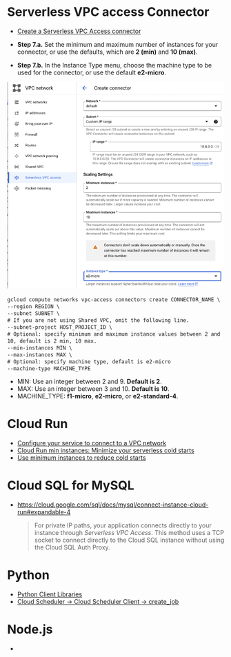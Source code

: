 # Serverless VPC access Connector

- [Create a Serverless VPC Access connector](https://cloud.google.com/vpc/docs/configure-serverless-vpc-access#create-connector)

- **Step 7.a.** Set the minimum and maximum number of instances for your connector, or use the defaults, which are **2 (min)** and **10 (max)**.

- **Step 7.b.** In the Instance Type menu, choose the machine type to be used for the connector, or use the default **e2-micro**.

![](serverless-vpc-access.png)

```
gcloud compute networks vpc-access connectors create CONNECTOR_NAME \
--region REGION \
--subnet SUBNET \
# If you are not using Shared VPC, omit the following line.
--subnet-project HOST_PROJECT_ID \
# Optional: specify minimum and maximum instance values between 2 and
10, default is 2 min, 10 max.
--min-instances MIN \
--max-instances MAX \
# Optional: specify machine type, default is e2-micro
--machine-type MACHINE_TYPE
```

- MIN: Use an integer between 2 and 9. **Default is 2**.
- MAX: Use an integer between 3 and 10. **Default is 10**.
- MACHINE_TYPE: **f1-micro**, **e2-micro**, or **e2-standard-4**.

# Cloud Run

- [Configure your service to connect to a VPC network](https://cloud.google.com/run/docs/configuring/connecting-vpc#configuring)
- [Cloud Run min instances: Minimize your serverless cold starts](https://cloud.google.com/blog/products/serverless/cloud-run-adds-min-instances-feature-for-latency-sensitive-apps)
- [Use minimum instances to reduce cold starts](https://cloud.google.com/run/docs/tips/general#use_minimum_instances_to_reduce_cold_starts)

# Cloud SQL for MySQL

- https://cloud.google.com/sql/docs/mysql/connect-instance-cloud-run#expandable-4

  > For private IP paths, your application connects directly to your instance through _Serverless VPC Access_. This method uses a TCP socket to connect directly to the Cloud SQL instance without using the Cloud SQL Auth Proxy.

# Python

- [Python Client Libraries](https://cloud.google.com/python/docs/reference)
- [Cloud Scheduler -> Cloud Scheduler Client -> create_job](https://cloud.google.com/python/docs/reference/cloudscheduler/latest/google.cloud.scheduler_v1.services.cloud_scheduler.CloudSchedulerClient#google_cloud_scheduler_v1_services_cloud_scheduler_CloudSchedulerClient_create_job)

# Node.js

-
